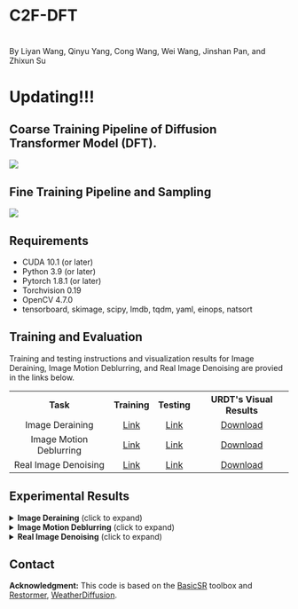 
# C2F-DFT
# 
By Liyan Wang, Qinyu Yang, Cong Wang, Wei Wang, Jinshan Pan, and Zhixun Su

# Updating!!!

## Coarse Training Pipeline of Diffusion Transformer Model (DFT).

<img src = "https://github.com/wlydlut/URDT-main/blob/main/Figs/fig1.png#pic_center"> 

## Fine Training Pipeline and Sampling

<img src = "https://github.com/wlydlut/URDT-main/blob/main/Figs/fig2.png#pic_center"> 

## Requirements
- CUDA 10.1 (or later)
- Python 3.9 (or later)
- Pytorch 1.8.1 (or later)
- Torchvision 0.19
- OpenCV 4.7.0
- tensorboard, skimage, scipy, lmdb, tqdm, yaml, einops, natsort

## Training and Evaluation

Training and testing instructions and visualization results for Image Deraining, Image Motion Deblurring, and Real Image Denoising are provied in the links below. 

<table>
  <tr>
    <th align="center">Task</th>
    <th align="center">Training</th>
    <th align="center">Testing</th>
    <th align="center">URDT's Visual Results</th>
  </tr>
  <tr>
    <td align="center">Image Deraining</td>
    <td align="center"><a href="Deraining/README.md#training">Link</a></td>
    <td align="center"><a href="Deraining/README.md#testing">Link</a></td>
    <td align="center"><a href="https://drive.google.com/drive/folders/1v4aAFDAojHtedtRmPcqVKJcAixW5dZ8m">Download</a></td>
  </tr>
  <tr>
    <td align="center">Image Motion Deblurring</td>
    <td align="center"><a href="Motion_Deblurring/README.md#training">Link</a></td>
    <td align="center"><a href="Motion_Deblurring/README.md#testing">Link</a></td>
    <td align="center"><a href="https://drive.google.com/drive/folders/1qYVPblP0kCyfIoxDQ2NBsdbv_MoZ24S4">Download</a></td>
  </tr>
  <tr>
     <td align="center">Real Image Denoising</td>
    <td align="center"><a href="Denoising/README.md#training">Link</a></td>
    <td align="center"><a href="Denoising/README.md#testing">Link</a></td>
    <td align="center"><a href="https://drive.google.com/drive/folders/1hgSYcwSLktFh42LA9bDXTLUuNzThdJVA">Download</a></td>
  </tr>
</table>

## Experimental Results

<details>
<summary><strong>Image Deraining</strong> (click to expand) </summary>

<p align="center"><img src = "https://github.com/wlydlut/URDT-main/blob/main/Figs/tab1.png#pic_center"></p> 
<p align="center"><img src = "https://github.com/wlydlut/URDT-main/blob/main/Figs/fig3.png#pic_center" width="1000"></p> 

</details>

<details>
<summary><strong>Image Motion Deblurring</strong> (click to expand) </summary>

<p align="center"><img src = "https://github.com/wlydlut/URDT-main/blob/main/Figs/tab2.png#pic_center" width="500"></p>
<p align="center"><img src = "https://github.com/wlydlut/URDT-main/blob/main/Figs/fig4.png#pic_center" width="1000"></p>
</details>

<details>
<summary><strong>Real Image Denoising</strong> (click to expand) </summary>

<p align="center"><img src = "https://github.com/wlydlut/URDT-main/blob/main/Figs/tab3.png#pic_center" width="500"></p>
<p align="center"><img src = "https://github.com/wlydlut/URDT-main/blob/main/Figs/fig5.png#pic_center" width="1000"></p>
<p align="center"><img src = "https://github.com/wlydlut/URDT-main/blob/main/Figs/fig6.png#pic_center" width="1000"></p>
</details>

## Contact
<!Should you have any questions, please contact wangliyan@mail.dlut.edu.cn >


**Acknowledgment:** This code is based on the [BasicSR](https://github.com/xinntao/BasicSR) toolbox and [Restormer](https://github.com/swz30/Restormer), [WeatherDiffusion](https://github.com/IGITUGraz/WeatherDiffusion). 

